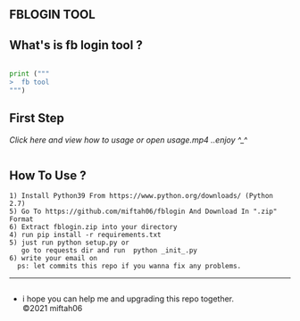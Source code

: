 ## FBLOGIN TOOL

What's is fb login tool ?
------
```python
 
print (""" 
>  fb tool
""")

```
**First Step**
----------
*<a type="videos" src="usage.mp4">Click here</a><a> and view how to usage</a>
<a> or open usage.mp4</a> ..enjoy ^_^*

```
```

**How To Use ?**
----------

```
1) Install Python39 From https://www.python.org/downloads/ (Python 2.7)
5) Go To https://github.com/miftah06/fblogin And Download In ".zip" Format
6) Extract fblogin.zip into your directory
4) run pip install -r requirements.txt
5) just run python setup.py or 
   go to requests dir and run  python _init_.py
6) write your email on 
  ps: let commits this repo if you wanna fix any problems.
```

----------
```

```
* i hope you can help me and upgrading this repo together. 
<br>©2021 miftah06

